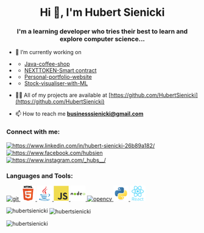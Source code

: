 <h1 align="center">Hi 👋, I'm Hubert Sienicki</h1>
<h3 align="center">I'm a learning developer who tries their best to learn and explore computer science...</h3>

- 🔭 I’m currently working on 
- - [Java-coffee-shop](https://github.com/HubertSienicki/JavaCoffeeShop)
- - [NEXTTOKEN-Smart contract](https://github.com/HubertSienicki/Etherum-Blockchain-Token-NEXT)
- - [Personal-portfolio-website](https://github.com/HubertSienicki/Personal-portfolio-website)
- - [Stock-visualiser-with-ML](https://github.com/HubertSienicki/Stock-Visualizer-With-ML)

- 👨‍💻 All of my projects are available at [https://github.com/HubertSienicki](https://github.com/HubertSienicki)

- 📫 How to reach me **businesssienicki@gmail.com**

<h3 align="left">Connect with me:</h3>
<p align="left">
<a href="https://linkedin.com/in/https://www.linkedin.com/in/hubert-sienicki-26b89a182/" target="blank"><img align="center" src="https://raw.githubusercontent.com/rahuldkjain/github-profile-readme-generator/master/src/images/icons/Social/linked-in-alt.svg" alt="https://www.linkedin.com/in/hubert-sienicki-26b89a182/" height="30" width="40" /></a>
<a href="https://fb.com/https://www.facebook.com/hubsien" target="blank"><img align="center" src="https://raw.githubusercontent.com/rahuldkjain/github-profile-readme-generator/master/src/images/icons/Social/facebook.svg" alt="https://www.facebook.com/hubsien" height="30" width="40" /></a>
<a href="https://instagram.com/https://www.instagram.com/_hubs__/" target="blank"><img align="center" src="https://raw.githubusercontent.com/rahuldkjain/github-profile-readme-generator/master/src/images/icons/Social/instagram.svg" alt="https://www.instagram.com/_hubs__/" height="30" width="40" /></a>
</p>

<h3 align="left">Languages and Tools:</h3>
<p align="left"> <a href="https://git-scm.com/" target="_blank" rel="noreferrer"> <img src="https://www.vectorlogo.zone/logos/git-scm/git-scm-icon.svg" alt="git" width="40" height="40"/> </a> <a href="https://www.w3.org/html/" target="_blank" rel="noreferrer"> <img src="https://raw.githubusercontent.com/devicons/devicon/master/icons/html5/html5-original-wordmark.svg" alt="html5" width="40" height="40"/> </a> <a href="https://www.java.com" target="_blank" rel="noreferrer"> <img src="https://raw.githubusercontent.com/devicons/devicon/master/icons/java/java-original.svg" alt="java" width="40" height="40"/> </a> <a href="https://developer.mozilla.org/en-US/docs/Web/JavaScript" target="_blank" rel="noreferrer"> <img src="https://raw.githubusercontent.com/devicons/devicon/master/icons/javascript/javascript-original.svg" alt="javascript" width="40" height="40"/> </a> <a href="https://nodejs.org" target="_blank" rel="noreferrer"> <img src="https://raw.githubusercontent.com/devicons/devicon/master/icons/nodejs/nodejs-original-wordmark.svg" alt="nodejs" width="40" height="40"/> </a> <a href="https://opencv.org/" target="_blank" rel="noreferrer"> <img src="https://www.vectorlogo.zone/logos/opencv/opencv-icon.svg" alt="opencv" width="40" height="40"/> </a> <a href="https://www.python.org" target="_blank" rel="noreferrer"> <img src="https://raw.githubusercontent.com/devicons/devicon/master/icons/python/python-original.svg" alt="python" width="40" height="40"/> </a> <a href="https://reactjs.org/" target="_blank" rel="noreferrer"> <img src="https://raw.githubusercontent.com/devicons/devicon/master/icons/react/react-original-wordmark.svg" alt="react" width="40" height="40"/> </a> </p>

<p><img align="left" src="https://github-readme-stats.vercel.app/api/top-langs?username=hubertsienicki&show_icons=true&locale=en&layout=compact" alt="hubertsienicki" /></p>

<p>&nbsp;<img align="center" src="https://github-readme-stats.vercel.app/api?username=hubertsienicki&show_icons=true&locale=en" alt="hubertsienicki" /></p>

<p><img align="center" src="https://github-readme-streak-stats.herokuapp.com/?user=hubertsienicki&" alt="hubertsienicki" /></p>

